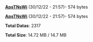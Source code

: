 [**ApsTNsWi**](/data/ApsTNsWi.txt) (30/12/22 - 21:57)- 574 bytes

[**ApsTNsWi**](/data/ApsTNsWi.txt) (30/12/22 - 21:57)- 574 bytes

**Total Datas**: 2317

**Total Size**: 14.72 MB / 14.7 MB